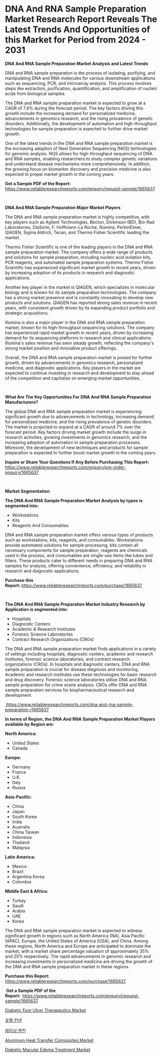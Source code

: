 <p><h1>DNA And RNA Sample Preparation Market Research Report Reveals The Latest Trends And Opportunities of this Market for Period from 2024 - 2031</h1></p><p><strong>DNA And RNA Sample Preparation Market Analysis and Latest Trends</strong></p>
<p><p>DNA and RNA sample preparation is the process of isolating, purifying, and manipulating DNA and RNA molecules for various downstream applications such as sequencing, PCR, and microarray analysis. This process involves steps like extraction, purification, quantification, and amplification of nucleic acids from biological samples.</p><p>The DNA and RNA sample preparation market is expected to grow at a CAGR of 7.4% during the forecast period. The key factors driving this growth include the increasing demand for personalized medicine, advancements in genomics research, and the rising prevalence of genetic disorders. Additionally, the development of automation and high-throughput technologies for sample preparation is expected to further drive market growth.</p><p>One of the latest trends in the DNA and RNA sample preparation market is the increasing adoption of Next Generation Sequencing (NGS) technologies for genomic analysis. NGS allows for high-throughput sequencing of DNA and RNA samples, enabling researchers to study complex genetic variations and understand disease mechanisms more comprehensively. In addition, the growing focus on biomarker discovery and precision medicine is also expected to propel market growth in the coming years.</p></p>
<p><strong>Get a Sample PDF of the Report:&nbsp;</strong> <a href="https://www.reliableresearchreports.com/enquiry/request-sample/1665637">https://www.reliableresearchreports.com/enquiry/request-sample/1665637</a></p>
<p>&nbsp;</p>
<p><strong>DNA And RNA Sample Preparation Major Market Players</strong></p>
<p><p>The DNA and RNA sample preparation market is highly competitive, with key players such as Agilent Technologies, Becton, Dickinson (BD), Bio-Rad Laboratories, DiaSorin, F. Hoffmann-La Roche, Illumina, PerkinElmer, QIAGEN, Sigma Aldrich, Tecan, and Thermo Fisher Scientific leading the market.</p><p>Thermo Fisher Scientific is one of the leading players in the DNA and RNA sample preparation market. The company offers a wide range of products and solutions for sample preparation, including nucleic acid isolation kits, PCR reagents, and automated sample preparation systems. Thermo Fisher Scientific has experienced significant market growth in recent years, driven by increasing adoption of its products in research and diagnostic applications.</p><p>Another key player in the market is QIAGEN, which specializes in molecular biology and is known for its sample preparation technologies. The company has a strong market presence and is constantly innovating to develop new products and solutions. QIAGEN has reported strong sales revenue in recent years, with consistent growth driven by its expanding product portfolio and strategic acquisitions.</p><p>Illumina is also a major player in the DNA and RNA sample preparation market, known for its high-throughput sequencing solutions. The company has experienced rapid market growth in recent years, driven by increasing demand for its sequencing platforms in research and clinical applications. Illumina's sales revenue has seen steady growth, reflecting the company's strong market position and innovative product offerings.</p><p>Overall, the DNA and RNA sample preparation market is poised for further growth, driven by advancements in genomics research, personalized medicine, and diagnostic applications. Key players in the market are expected to continue investing in research and development to stay ahead of the competition and capitalize on emerging market opportunities.</p></p>
<p>&nbsp;</p>
<p><strong>What Are The Key Opportunities For DNA And RNA Sample Preparation Manufacturers?</strong></p>
<p><p>The global DNA and RNA sample preparation market is experiencing significant growth due to advancements in technology, increasing demand for personalized medicine, and the rising prevalence of genetic disorders. The market is projected to expand at a CAGR of around 7% over the forecast period. Key factors driving market growth include the surge in research activities, growing investments in genomics research, and the increasing adoption of automation in sample preparation processes. Moreover, the development of new techniques and products for sample preparation is expected to further boost market growth in the coming years.</p></p>
<p><strong>Inquire or Share Your Questions If Any Before Purchasing This Report:</strong> <a href="https://www.reliableresearchreports.com/enquiry/pre-order-enquiry/1665637">https://www.reliableresearchreports.com/enquiry/pre-order-enquiry/1665637</a></p>
<p>&nbsp;</p>
<p><strong>Market Segmentation</strong></p>
<p><strong>The DNA And RNA Sample Preparation Market Analysis by types is segmented into:</strong></p>
<p><ul><li>Workstations</li><li>Kits</li><li>Reagents And Consumables</li></ul></p>
<p><p>DNA and RNA sample preparation market offers various types of products such as workstations, kits, reagents, and consumables. Workstations provide automated solutions for sample processing, kits contain all necessary components for sample preparation, reagents are chemicals used in the process, and consumables are single-use items like tubes and filters. These products cater to different needs in preparing DNA and RNA samples for analysis, offering convenience, efficiency, and reliability in research and diagnostic applications.</p></p>
<p><strong>Purchase this Report:&nbsp;</strong><a href="https://www.reliableresearchreports.com/purchase/1665637">https://www.reliableresearchreports.com/purchase/1665637</a></p>
<p>&nbsp;</p>
<p><strong>The DNA And RNA Sample Preparation Market Industry Research by Application is segmented into:</strong></p>
<p><ul><li>Hospitals</li><li>Diagnostic Centers</li><li>Academic & Research Institutes</li><li>Forensic Science Laboratories</li><li>Contract Research Organizations (CROs)</li></ul></p>
<p><p>The DNA and RNA sample preparation market finds applications in a variety of settings including hospitals, diagnostic centers, academic and research institutes, forensic science laboratories, and contract research organizations (CROs). In hospitals and diagnostic centers, DNA and RNA sample preparation is crucial for disease diagnosis and monitoring. Academic and research institutes use these technologies for basic research and drug discovery. Forensic science laboratories utilize DNA and RNA sample preparation for crime scene analysis. CROs offer DNA and RNA sample preparation services for biopharmaceutical research and development.</p></p>
<p><a href="https://www.reliableresearchreports.com/dna-and-rna-sample-preparation-r1665637">&nbsp;https://www.reliableresearchreports.com/dna-and-rna-sample-preparation-r1665637</a></p>
<p><strong>In terms of Region, the DNA And RNA Sample Preparation Market Players available by Region are:</strong></p>
<p>
    <p> <strong> North America: </strong>
        <ul>
            <li>United States</li>
            <li>Canada</li>
        </ul>
        </p> 
    <p> <strong> Europe: </strong>
        <ul>
            <li>Germany</li>
            <li>France</li>
            <li>U.K.</li>
            <li>Italy</li>
            <li>Russia</li>
        </ul>
        </p> 
    <p> <strong> Asia-Pacific: </strong>
        <ul>
            <li>China</li>
            <li>Japan</li>
            <li>South Korea</li>
            <li>India</li>
            <li>Australia</li>
            <li>China Taiwan</li>
            <li>Indonesia</li>
            <li>Thailand</li>
            <li>Malaysia</li>
        </ul>
        </p> 
    <p> <strong> Latin America: </strong>
        <ul>
            <li>Mexico</li>
            <li>Brazil</li>
            <li>Argentina Korea</li>
            <li>Colombia</li>
        </ul>
        </p> 
    <p> <strong> Middle East & Africa: </strong>
        <ul>
            <li>Turkey</li>
            <li>Saudi</li>
            <li>Arabia</li>
            <li>UAE</li>
            <li>Korea</li>
        </ul>
    </p>
    </p>
<p><p>The DNA and RNA sample preparation market is expected to witness significant growth in regions such as North America (NA), Asia Pacific (APAC), Europe, the United States of America (USA), and China. Among these regions, North America and Europe are anticipated to dominate the market, with a market share percentage valuation of approximately 35% and 25% respectively. The rapid advancements in genomic research and increasing investments in personalized medicine are driving the growth of the DNA and RNA sample preparation market in these regions.</p></p>
<p><strong>Purchase this Report: </strong><a href="https://www.reliableresearchreports.com/purchase/1665637">https://www.reliableresearchreports.com/purchase/1665637</a></p>
<p>&nbsp;<strong>Get a Sample PDF of the Report:&nbsp;&nbsp;</strong><a href="https://www.reliableresearchreports.com/enquiry/request-sample/1665637">https://www.reliableresearchreports.com/enquiry/request-sample/1665637</a></p>
<p><strong></strong></p>
<p><p><a href="https://github.com/juancolorado15/Market-Research-Report-List-2/blob/main/diabetic-foot-ulcer-therapeutics-market.md">Diabetic Foot Ulcer Therapeutics Market</a></p><p><a href="https://github.com/CliftonFisher9067/Market-Research-Report-List-1/blob/main/991072842527.md">호텔 린넨</a></p><p><a href="https://github.com/fernandotryO5lson96765/Market-Research-Report-List-1/blob/main/976616442528.md">레이싱 엔진</a></p><p><a href="https://issuu.com/reportprime-2/docs/aluminum-heat-transfer-composites-market-size-2030">Aluminum Heat Transfer Composites Market</a></p><p><a href="https://github.com/dx0328/Market-Research-Report-List-2/blob/main/diabetic-macular-edema-treatment-market.md">Diabetic Macular Edema Treatment Market</a></p></p>